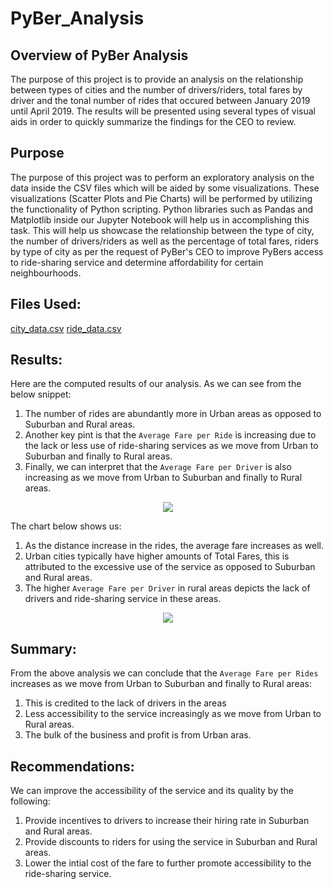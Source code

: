 # PyBer_Analysis

## Overview of PyBer Analysis
The purpose of this project is to provide an analysis on the relationship between types of cities and the number of drivers/riders, total fares by driver and the tonal number of rides that occured between January 2019 until April 2019. The results will be presented using several types of visual aids in order to quickly summarize the findings for the CEO to review.

## Purpose
The purpose of this project was to perform an exploratory analysis on the data inside the CSV files which will be aided by some visualizations. These visualizations (Scatter Plots and Pie Charts) will be performed by utilizing the functionality of Python scripting. Python libraries such as Pandas and Matplotlib inside our Jupyter Notebook will help us in accomplishing this task. This will help us showcase the relationship between the type of city, the number of drivers/riders as well as the percentage of total fares, riders by type of city as per the request of PyBer's CEO to improve PyBers access to ride-sharing service and determine affordability for certain neighbourhoods.

## Files Used:
[city_data.csv](Resources/city_data.csv)
[ride_data.csv](Resources/ride_data.csv)

## Results:
Here are the computed results of our analysis. As we can see from the below snippet: 
1. The number of rides are abundantly more in Urban areas as opposed to Suburban and Rural areas. 
2. Another key pint is that the `Average Fare per Ride` is increasing due to the lack or less use of ride-sharing services as we move from Urban to Suburban and finally to Rural areas.
3. Finally, we can interpret that the `Average Fare per Driver` is also increasing as we move from Urban to Suburban and finally to Rural areas.
<p align="center"><img src="https://github.com/mubeenkh4u/RBC-Module-5-Pyber-Analysis/blob/main/analysis/Pyber_Summary_Clean.png"></p>

The chart below shows us:
1. As the distance increase in the rides, the average fare increases as well. 
2. Urban cities typically have higher amounts of Total Fares, this is attributed to the excessive use of the service as opposed to Suburban and Rural areas.
3. The higher `Average Fare per Driver` in rural areas depicts the lack of drivers and ride-sharing service in these areas.
<p align="center"><img src="https://github.com/mubeenkh4u/RBC-Module-5-Pyber-Analysis/blob/main/analysis/PyBer_Fare_Summary.png"></p>

## Summary:
From the above analysis we can conclude that the `Average Fare per Rides` increases as we move from Urban to Suburban and finally to Rural areas:
1. This is credited to the lack of drivers in the areas
2. Less accessibility to the service increasingly as we move from Urban to Rural areas.
3. The bulk of the business and profit is from Urban aras.

## Recommendations:
We can improve the accessibility of the service and its quality by the following:
1. Provide incentives to drivers to increase their hiring rate in Suburban and Rural areas.
2. Provide discounts to riders for using the service in Suburban and Rural areas.
3. Lower the intial cost of the fare to further promote accessibility to the ride-sharing service.
